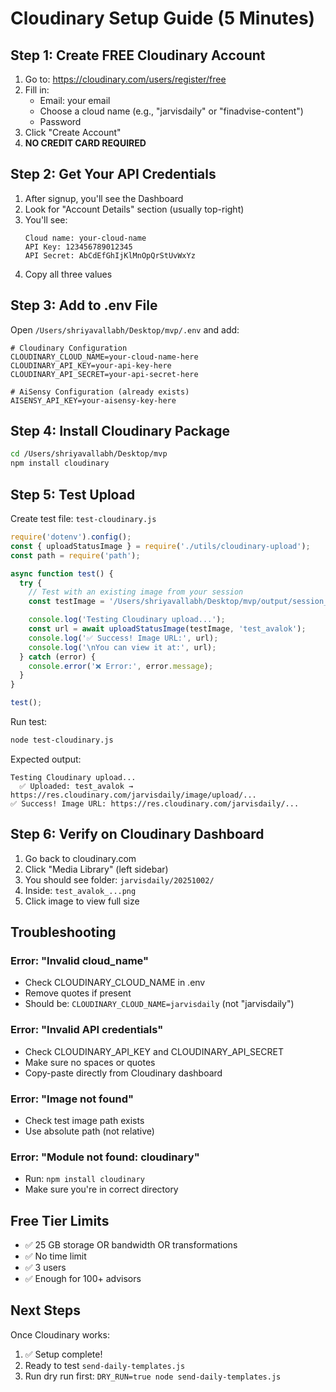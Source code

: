 # Cloudinary Setup Guide (5 Minutes)

## Step 1: Create FREE Cloudinary Account

1. Go to: https://cloudinary.com/users/register/free
2. Fill in:
   - Email: your email
   - Choose a cloud name (e.g., "jarvisdaily" or "finadvise-content")
   - Password
3. Click "Create Account"
4. **NO CREDIT CARD REQUIRED**

## Step 2: Get Your API Credentials

1. After signup, you'll see the Dashboard
2. Look for "Account Details" section (usually top-right)
3. You'll see:
   ```
   Cloud name: your-cloud-name
   API Key: 123456789012345
   API Secret: AbCdEfGhIjKlMnOpQrStUvWxYz
   ```
4. Copy all three values

## Step 3: Add to .env File

Open `/Users/shriyavallabh/Desktop/mvp/.env` and add:

```env
# Cloudinary Configuration
CLOUDINARY_CLOUD_NAME=your-cloud-name-here
CLOUDINARY_API_KEY=your-api-key-here
CLOUDINARY_API_SECRET=your-api-secret-here

# AiSensy Configuration (already exists)
AISENSY_API_KEY=your-aisensy-key-here
```

## Step 4: Install Cloudinary Package

```bash
cd /Users/shriyavallabh/Desktop/mvp
npm install cloudinary
```

## Step 5: Test Upload

Create test file: `test-cloudinary.js`

```javascript
require('dotenv').config();
const { uploadStatusImage } = require('./utils/cloudinary-upload');
const path = require('path');

async function test() {
  try {
    // Test with an existing image from your session
    const testImage = '/Users/shriyavallabh/Desktop/mvp/output/session_20251002_180551/images/status/compliant/avalok_langer_status_1_branded.png';

    console.log('Testing Cloudinary upload...');
    const url = await uploadStatusImage(testImage, 'test_avalok');
    console.log('✅ Success! Image URL:', url);
    console.log('\nYou can view it at:', url);
  } catch (error) {
    console.error('❌ Error:', error.message);
  }
}

test();
```

Run test:
```bash
node test-cloudinary.js
```

Expected output:
```
Testing Cloudinary upload...
  ✅ Uploaded: test_avalok → https://res.cloudinary.com/jarvisdaily/image/upload/...
✅ Success! Image URL: https://res.cloudinary.com/jarvisdaily/...
```

## Step 6: Verify on Cloudinary Dashboard

1. Go back to cloudinary.com
2. Click "Media Library" (left sidebar)
3. You should see folder: `jarvisdaily/20251002/`
4. Inside: `test_avalok_...png`
5. Click image to view full size

## Troubleshooting

### Error: "Invalid cloud_name"
- Check CLOUDINARY_CLOUD_NAME in .env
- Remove quotes if present
- Should be: `CLOUDINARY_CLOUD_NAME=jarvisdaily` (not "jarvisdaily")

### Error: "Invalid API credentials"
- Check CLOUDINARY_API_KEY and CLOUDINARY_API_SECRET
- Make sure no spaces or quotes
- Copy-paste directly from Cloudinary dashboard

### Error: "Image not found"
- Check test image path exists
- Use absolute path (not relative)

### Error: "Module not found: cloudinary"
- Run: `npm install cloudinary`
- Make sure you're in correct directory

## Free Tier Limits

- ✅ 25 GB storage OR bandwidth OR transformations
- ✅ No time limit
- ✅ 3 users
- ✅ Enough for 100+ advisors

## Next Steps

Once Cloudinary works:
1. ✅ Setup complete!
2. Ready to test `send-daily-templates.js`
3. Run dry run first: `DRY_RUN=true node send-daily-templates.js`
